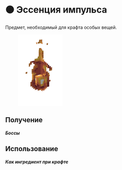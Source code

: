 # 🟠 Эссенция импульса

Предмет, необходимый для крафта особых вещей.

<figure><img src="../../.gitbook/assets/toffy_orangegem.gif" alt=""><figcaption></figcaption></figure>

## Получение

#### _Боссы_

## Использование

#### _Как ингредиент при крафте_
